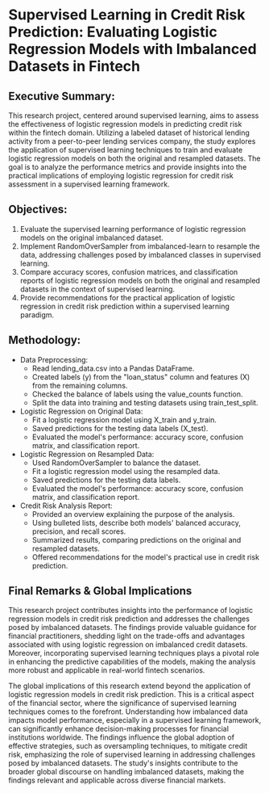 # Supervised Learning in Credit Risk Prediction: Evaluating Logistic Regression Models with Imbalanced Datasets in Fintech

## Executive Summary:
This research project, centered around supervised learning, aims to assess the effectiveness of logistic regression models in predicting credit risk within the fintech domain. Utilizing a labeled dataset of historical lending activity from a peer-to-peer lending services company, the study explores the application of supervised learning techniques to train and evaluate logistic regression models on both the original and resampled datasets. The goal is to analyze the performance metrics and provide insights into the practical implications of employing logistic regression for credit risk assessment in a supervised learning framework.

## Objectives:
1. Evaluate the supervised learning performance of logistic regression models on the original imbalanced dataset.
2. Implement RandomOverSampler from imbalanced-learn to resample the data, addressing challenges posed by imbalanced classes in supervised learning.
3. Compare accuracy scores, confusion matrices, and classification reports of logistic regression models on both the original and resampled datasets in the context of supervised learning.
4. Provide recommendations for the practical application of logistic regression in credit risk prediction within a supervised learning paradigm.

## Methodology:
- Data Preprocessing:
    - Read lending_data.csv into a Pandas DataFrame.
    - Created labels (y) from the "loan_status" column and features (X) from the remaining columns.
    - Checked the balance of labels using the value_counts function.
    - Split the data into training and testing datasets using train_test_split.
- Logistic Regression on Original Data:
    - Fit a logistic regression model using X_train and y_train.
    - Saved predictions for the testing data labels (X_test).
    - Evaluated the model's performance: accuracy score, confusion matrix, and classification report.
- Logistic Regression on Resampled Data:
  - Used RandomOverSampler to balance the dataset.
  - Fit a logistic regression model using the resampled data.
  - Saved predictions for the testing data labels.
  - Evaluated the model's performance: accuracy score, confusion matrix, and classification report.
- Credit Risk Analysis Report:
  - Provided an overview explaining the purpose of the analysis.
  - Using bulleted lists, describe both models' balanced accuracy, precision, and recall scores.
  - Summarized results, comparing predictions on the original and resampled datasets.
  - Offered recommendations for the model's practical use in credit risk prediction.

## Final Remarks & Global Implications

This research project contributes insights into the performance of logistic regression models in credit risk prediction and addresses the challenges posed by imbalanced datasets. The findings provide valuable guidance for financial practitioners, shedding light on the trade-offs and advantages associated with using logistic regression on imbalanced credit datasets. Moreover, incorporating supervised learning techniques plays a pivotal role in enhancing the predictive capabilities of the models, making the analysis more robust and applicable in real-world fintech scenarios.

The global implications of this research extend beyond the application of logistic regression models in credit risk prediction. This is a critical aspect of the financial sector, where the significance of supervised learning techniques comes to the forefront. Understanding how imbalanced data impacts model performance, especially in a supervised learning framework, can significantly enhance decision-making processes for financial institutions worldwide. The findings influence the global adoption of effective strategies, such as oversampling techniques, to mitigate credit risk, emphasizing the role of supervised learning in addressing challenges posed by imbalanced datasets. The study's insights contribute to the broader global discourse on handling imbalanced datasets, making the findings relevant and applicable across diverse financial markets.
